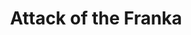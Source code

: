 ---
title: Attack of the Franka
caption: Nunc blandit nisi ligula magna sodales lectus elementum non. Integer id venenatis velit.

projectId: Attack_of_the_Franka
skillList:
  - ROS
  - OpenCV
  - Python
  - MoveIt

---